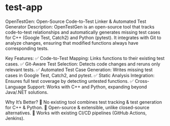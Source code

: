 # test-app

OpenTestGen: Open-Source Code-to-Test Linker & Automated Test Generator
Description:
OpenTestGen is an open-source tool that tracks code-to-test relationships and automatically generates missing test cases for C++ (Google Test, Catch2) and Python (pytest). It integrates with Git to analyze changes, ensuring that modified functions always have corresponding tests.

Key Features:
✅ Code-to-Test Mapping: Links functions to their existing test cases.
✅ Git-Aware Test Selection: Detects code changes and reruns only relevant tests.
✅ Automated Test Case Generation: Writes missing test cases in Google Test, Catch2, and pytest.
✅ Static Analysis Integration: Ensures full test coverage by detecting untested functions.
✅ Cross-Language Support: Works with C++ and Python, expanding beyond Java/.NET solutions.

Why It’s Better?
🔹 No existing tool combines test tracking & test generation for C++ & Python.
🔹 Open-source & extensible, unlike closed-source alternatives.
🔹 Works with existing CI/CD pipelines (GitHub Actions, Jenkins).
